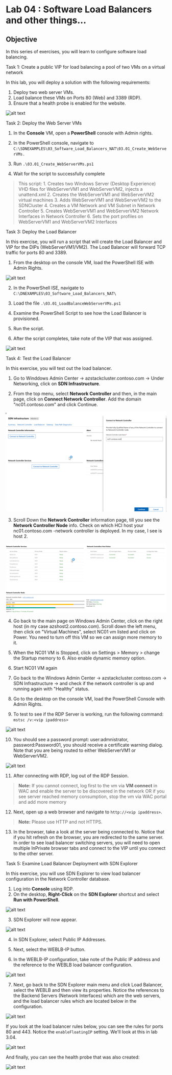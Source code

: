 # Lab 04 : Software Load Balancers and other things...


## Objective

In this series of exercises, you will learn to configure software load balancing.

Task 1: Create a public VIP for load balancing a pool of two VMs on a virtual network

In this lab, you will deploy a solution with the following requirements:

1. Deploy two web server VMs.
2. Load balance these VMs on Ports 80 (Web) and 3389 (RDP).
3. Ensure that a health probe is enabled for the website.

![alt text](https://github.com/microsoft/AzStackHCISandbox/blob/188ef296e33892e7ee0cdf29e5112a2e8e99998b/Scenarios/Media/Screenshots/07-res/3-01.png "Run SDN Explorer") 

Task 2: Deploy the Web Server VMs

1. In the **Console** VM, open a **PowerShell** console with Admin rights.

2. In the PowerShell console, navigate to ``C:\SDNEXAMPLES\03_Software_Load_Balancers_NAT\03.01_Create_WebServerVMs.``

3. Run ``.\03.01_Create_WebServerVMs.ps1``

4. Wait for the script to successfully complete

> This script:
     1. Creates two Windows Server (Desktop Experience) VHD files for WebServerVM1 and WebServerVM2, injects a unattend.xml
     2. Creates the WebServerVM1 and WebServerVM2 virtual machines
     3. Adds WebServerVM1 and WebServerVM2 to the SDNCluster
     4. Creates a VM Network and VM Subnet in Network Controller
     5. Creates WebServerVM1 and WebServerVM2 Network Interfaces in Network Controller
     6. Sets the port profiles on WebServerVM1 and WebServerVM2 Interfaces

Task 3: Deploy the Load Balancer

In this exercise, you will run a script that will create the Load Balancer and VIP for the DIPs (WebServerVM1/VM2). The Load Balancer will forward TCP traffic for ports 80 and 3389.

1. From the desktop on the console VM, load the PowerShell ISE with Admin Rights.

![alt text](https://github.com/microsoft/AzStackHCISandbox/blob/188ef296e33892e7ee0cdf29e5112a2e8e99998b/Scenarios/Media/Screenshots/07-res/3-03.png "PowerShell ISE") 

2. In the PowerShell ISE, navigate to ``C:\DNEXAMPLES\03_Software_Load_Balancers_NAT\``

3. Load the file ``.\03.01_LoadBalanceWebServerVMs.ps1``

4. Examine the PowerShell Script to see how the Load Balancer is provisioned.

5. Run the script.

6. After the script completes, take note of the VIP that was assigned.

![alt text](https://github.com/microsoft/AzStackHCISandbox/blob/188ef296e33892e7ee0cdf29e5112a2e8e99998b/Scenarios/Media/Screenshots/07-res/3-02.png "Get the VIP") 

Task 4: Test the Load Balancer

In this exercise, you will test out the load balancer.

1. Go to Winddows Admin Center -> azstackcluster.contoso.com -> Under Networking, click on **SDN Infrastructure**. 

2. From the top menu, select **Network Controller** and then, in the main page, click on **Connect Network Controller**. Add the domain "nc01.contoso.com" and click Continue.

![alt text](./media/addnetcontroller.png "Add Network Controller Page")

3. Scroll Down the **Network Controller** information page, till you see the **Network Controller Node** info. Check on which HCI host your nc01.contoso.com -network controller is deployed. In my case, I see is host 2.

![alt text](./media/nc01node.png "Add Network Controller Page")

4. Go back to the main page on Windows Admin Center, click on the right host (in my case azshost2.contoso.com). Scroll down the left menu, then click on "Virtual Machines", select NC01 vm listed and click on Power. You need to turn off this VM so we can assign more memory to it.

5. When the NC01 VM is Stopped, click on Settings > Memory > change the Startup memory to 6. Also enable dynamic memory option.

6. Start NC01 VM again

7. Go back to the Windows Admin Center -> azstackcluster.contoso.com -> SDN Infrastructure -> and check if the network controller is up and running again with "Healthy" status.

8. Go to the desktop on the console VM, load the PowerShell Console with Admin Rights.

9. To test to see if the RDP Server is working, run the following command:  ``mstsc /v:<vip ipaddress>``

![alt text](https://github.com/microsoft/AzStackHCISandbox/blob/188ef296e33892e7ee0cdf29e5112a2e8e99998b/Scenarios/Media/Screenshots/07-res/3-04.png "RDP Command Line Logon") 

10. You should see a password prompt: user:admnistrator, password:Password01, you should receive a certificate warning dialog. Note that you are being routed to either WebServerVM1 or WebServerVM2.

![alt text](https://github.com/microsoft/AzStackHCISandbox/blob/188ef296e33892e7ee0cdf29e5112a2e8e99998b/Scenarios/Media/Screenshots/07-res/3-05.png) 

11. After connecting with RDP, log out of the RDP Session.

> **Note:** If you cannot connect, log first to the vm via **VM connect** in WAC and enable the server to be discovered in the network OR if you see server reached memory consumption, stop the vm via WAC portal and add more memory

12. Next, open up a web browser and navigate to ``http://<vip ipaddress>``.

> **Note:** Please use HTTP and not HTTPS.

13. In the browser, take a look at the server being connected to. Notice that if you hit refresh on the browser, you are redirected to the same server. In order to see load balancer switching servers, you will need to open multiple InPrivate browser tabs and connect to the VIP until you connect to the other server.

Task 5: Examine Load Balancer Deployment with SDN Explorer

In this exercise, you will use SDN Explorer to view load balancer configuration in the Network Controller database.

1. Log into **Console** using RDP.
2. On the desktop, **Right-Click** on the **SDN Explorer** shortcut and select **Run with PowerShell**.

![alt text](https://github.com/microsoft/AzStackHCISandbox/blob/188ef296e33892e7ee0cdf29e5112a2e8e99998b/Scenarios/Media/Screenshots/07-res/3-06.png "Run SDN Explorer") 

3. SDN Explorer will now appear.

![alt text](https://github.com/microsoft/AzStackHCISandbox/blob/188ef296e33892e7ee0cdf29e5112a2e8e99998b/Scenarios/Media/Screenshots/07-res/3-07.png "This is SDN Explorer") 

4. In SDN Explorer, select Public IP Addresses. 

5. Next, select the WEBLB-IP button.

6. In the WEBLB-IP configuration, take note of the Public IP address and the reference to the WEBLB load balancer configuration.

![alt text](https://github.com/microsoft/AzStackHCISandbox/blob/188ef296e33892e7ee0cdf29e5112a2e8e99998b/Scenarios/Media/Screenshots/07-res/3-08.png "SDN Explorer Public IP") 

7. Next, go back to the SDN Explorer main menu and click Load Balancer, select the WEBLB and then view its properties. Notice the references to the Backend Servers (Network Interfaces) which are the web servers, and the load balancer rules which are located below in the configuration. 

![alt text](https://github.com/microsoft/AzStackHCISandbox/blob/188ef296e33892e7ee0cdf29e5112a2e8e99998b/Scenarios/Media/Screenshots/07-res/3-09.png "SDN Explorer Load Balancer") 

If you look at the load balancer rules below, you can see the rules for ports 80 and 443. Notice the ```enableFloatingIP``` setting. We'll look at this in lab 3.04.

![alt text](https://github.com/microsoft/AzStackHCISandbox/blob/188ef296e33892e7ee0cdf29e5112a2e8e99998b/Scenarios/Media/Screenshots/07-res/3-10.png "SLB Rules") 

And finally, you can see the health probe that was also created:

![alt text](https://github.com/microsoft/AzStackHCISandbox/blob/188ef296e33892e7ee0cdf29e5112a2e8e99998b/Scenarios/Media/Screenshots/07-res/3-11.png "SLB Health Probe") 
